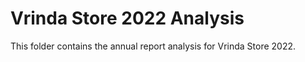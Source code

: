 # Vrinda Store 2022 Analysis
This folder contains the annual report analysis for Vrinda Store 2022.
